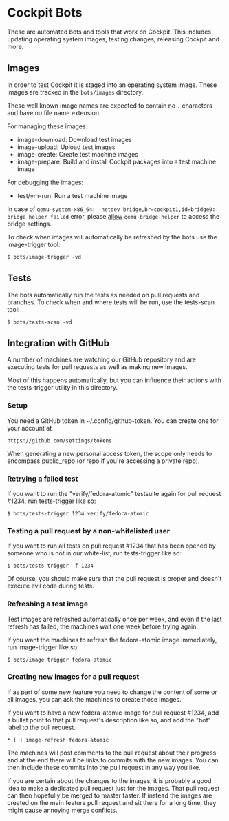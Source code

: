 # Cockpit Bots

These are automated bots and tools that work on Cockpit. This
includes updating operating system images, testing changes,
releasing Cockpit and more.

## Images

In order to test Cockpit it is staged into an operating system
image. These images are tracked in the ```bots/images``` directory.

These well known image names are expected to contain no ```.```
characters and have no file name extension.

For managing these images:

 * image-download: Download test images
 * image-upload: Upload test images
 * image-create: Create test machine images
 * image-prepare: Build and install Cockpit packages into a test machine image

For debugging the images:

 * test/vm-run: Run a test machine image

In case of `qemu-system-x86_64: -netdev bridge,br=cockpit1,id=bridge0: bridge helper failed`
error, please [allow][1] `qemu-bridge-helper` to access the bridge settings.

To check when images will automatically be refreshed by the bots
use the image-trigger tool:

    $ bots/image-trigger -vd

## Tests

The bots automatically run the tests as needed on pull requests
and branches. To check when and where tests will be run, use the
tests-scan tool:

    $ bots/tests-scan -vd

## Integration with GitHub

A number of machines are watching our GitHub repository and are
executing tests for pull requests as well as making new images.

Most of this happens automatically, but you can influence their
actions with the tests-trigger utility in this directory.

### Setup

You need a GitHub token in ~/.config/github-token.  You can create one
for your account at

    https://github.com/settings/tokens

When generating a new personal access token, the scope only needs to
encompass public_repo (or repo if you're accessing a private repo).

### Retrying a failed test

If you want to run the "verify/fedora-atomic" testsuite again for pull
request #1234, run tests-trigger like so:

    $ bots/tests-trigger 1234 verify/fedora-atomic

### Testing a pull request by a non-whitelisted user

If you want to run all tests on pull request #1234 that has been
opened by someone who is not in our white-list, run tests-trigger
like so:

    $ bots/tests-trigger -f 1234

Of course, you should make sure that the pull request is proper and
doesn't execute evil code during tests.

### Refreshing a test image

Test images are refreshed automatically once per week, and even if the
last refresh has failed, the machines wait one week before trying again.

If you want the machines to refresh the fedora-atomic image immediately,
run image-trigger like so:

    $ bots/image-trigger fedora-atomic

### Creating new images for a pull request

If as part of some new feature you need to change the content of some
or all images, you can ask the machines to create those images.

If you want to have a new fedora-atomic image for pull request #1234, add
a bullet point to that pull request's description like so, and add the
"bot" label to the pull request.

    * [ ] image-refresh fedora-atomic

The machines will post comments to the pull request about their
progress and at the end there will be links to commits with the new
images.  You can then include these commits into the pull request in
any way you like.

If you are certain about the changes to the images, it is probably a
good idea to make a dedicated pull request just for the images.  That
pull request can then hopefully be merged to master faster.  If
instead the images are created on the main feature pull request and
sit there for a long time, they might cause annoying merge conflicts.

[1]: https://blog.christophersmart.com/2016/08/31/configuring-qemu-bridge-helper-after-access-denied-by-acl-file-error/
